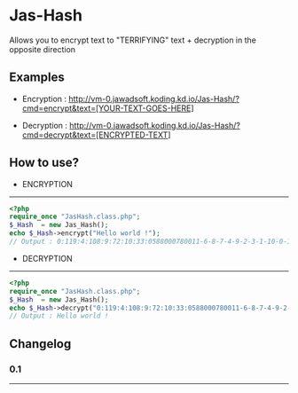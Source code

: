 
# Jas-Hash

Allows you to encrypt text to "TERRIFYING" text + decryption in the opposite direction

## Examples  

 - Encryption  : http://vm-0.jawadsoft.koding.kd.io/Jas-Hash/?cmd=encrypt&text=[YOUR-TEXT-GOES-HERE]

- Decryption  : http://vm-0.jawadsoft.koding.kd.io/Jas-Hash/?cmd=decrypt&text=[ENCRYPTED-TEXT] 


## How to use? 

- ENCRYPTION
-----------

```php
<?php
require_once "JasHash.class.php";
$_Hash  = new Jas_Hash();
echo $_Hash->encrypt("Hello world !");
// Output : 0:119:4:108:9:72:10:33:0588000780011-6-8-7-4-9-2-3-1-10-0-12-11-5

```

- DECRYPTION
-----------

```php
<?php
require_once "JasHash.class.php";
$_Hash  = new Jas_Hash();
echo $_Hash->decrypt("0:119:4:108:9:72:10:33:0588000780011-6-8-7-4-9-2-3-1-10-0-12-11-5");
// Output : Hello world !
```



## Changelog

### 0.1

----



